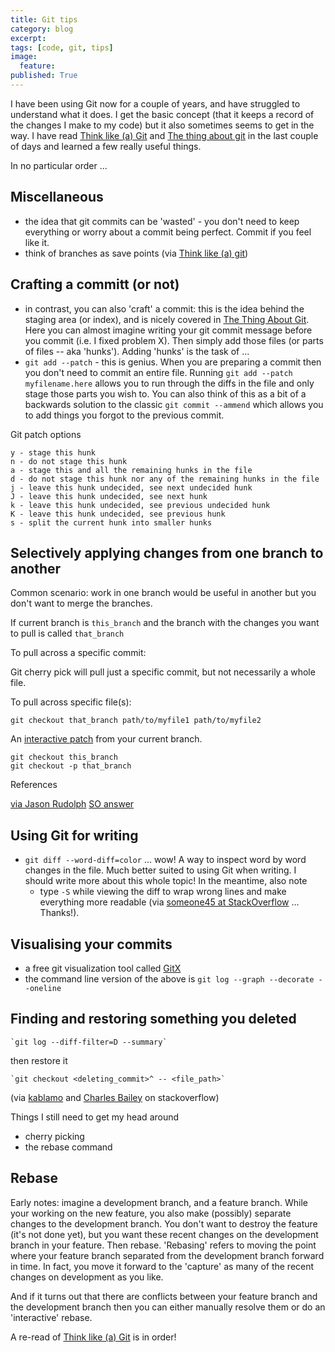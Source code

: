```yaml
---
title: Git tips
category: blog
excerpt:
tags: [code, git, tips]
image:
  feature:
published: True
---
```


I have been using Git now for a couple of years, and have struggled to understand what it does. I get the basic concept  (that it keeps a record of the changes I make to my code) but it also sometimes seems to get in the way. I have read [Think like (a) Git](http://think-like-a-git.net/epic.html) and  [The thing about git](http://tomayko.com/writings/the-thing-about-git) in the last couple of days and learned a few really useful things.

In no particular order ...

## Miscellaneous

- the idea that git commits can be 'wasted' - you don't need to keep everything or worry about a commit being perfect. Commit if you feel like it.
- think of branches as save points (via [Think like (a) git](http://think-like-a-git.net/sections/experimenting-with-git/branches-as-savepoints.html))

## Crafting a committ (or not)

- in contrast, you can also 'craft' a commit: this is the idea behind the staging area (or index), and is nicely covered in [The Thing About Git](http://tomayko.com/writings/the-thing-about-git). Here you can almost imagine writing your git commit message before you commit (i.e. I fixed problem X). Then simply add those files (or parts of files -- aka 'hunks'). Adding 'hunks' is the task of ...
- `git add --patch` - this is genius. When you are preparing a commit then you don't need to commit an entire file. Running `git add --patch myfilename.here` allows you to run through the diffs in the file and only stage those parts you wish to. You can also think of this as a bit of a backwards solution to the classic `git commit --ammend` which allows you to add things you forgot to the previous commit.

Git patch options

    y - stage this hunk
    n - do not stage this hunk
    a - stage this and all the remaining hunks in the file
    d - do not stage this hunk nor any of the remaining hunks in the file
    j - leave this hunk undecided, see next undecided hunk
    J - leave this hunk undecided, see next hunk
    k - leave this hunk undecided, see previous undecided hunk
    K - leave this hunk undecided, see previous hunk
    s - split the current hunk into smaller hunks


## Selectively applying changes from one branch to another

Common scenario: work in one branch would be useful in another but you don't want to merge the branches.

If current branch is `this_branch` and the branch with the changes you want to pull is called `that_branch`

To pull across a specific commit:

Git cherry pick will pull just a specific commit, but not necessarily a whole file.

To pull across specific file(s):

    git checkout that_branch path/to/myfile1 path/to/myfile2

An [interactive patch](http://stackoverflow.com/a/22375842/992999) from your current branch.

    git checkout this_branch
    git checkout -p that_branch


References

[via Jason Rudolph](http://jasonrudolph.com/blog/2009/02/25/git-tip-how-to-merge-specific-files-from-another-branch/)
[SO answer](http://stackoverflow.com/questions/449541/how-do-you-merge-selective-files-with-git-merge?rq=1)

## Using Git for writing

- `git diff --word-diff=color` ... wow! A way to inspect word by word changes in the file. Much better suited to using Git when writing. I should write more about this whole topic! In the meantime, also note
  - type `-S` while viewing the diff to wrap wrong lines and make everything more readable (via [someone45 at StackOverflow](http://stackoverflow.com/a/3107807/992999) ... Thanks!).

## Visualising your commits

- a free git visualization tool called [GitX](https://github.com/pieter/gitx/wiki/)
- the command line version of the above is `git log --graph --decorate --oneline`

## Finding and restoring something you deleted

    `git log --diff-filter=D --summary`

then restore it

    `git checkout <deleting_commit>^ -- <file_path>`

(via [kablamo](http://blog.kablamo.org/2013/12/08/git-restore/) and [Charles Bailey](http://stackoverflow.com/a/1113140/992999) on stackoverflow)



Things I still need to get my head around

- cherry picking
- the rebase command

## Rebase

Early notes: imagine a development branch, and a feature branch. While your working on the new feature, you also make (possibly) separate changes to the development branch. You don't want to destroy the feature (it's not done yet), but you want these recent changes on the development branch in your feature. Then rebase. 'Rebasing' refers to moving the point where your feature branch separated from the development branch forward in time. In fact, you move it forward to the 'capture' as many of the recent changes on development as you like.

And if it turns out that there are conflicts between your feature branch and the development branch then you can either manually resolve them or do an 'interactive' rebase.




A re-read of [Think like (a) Git](http://think-like-a-git.net/epic.html) is in order!



